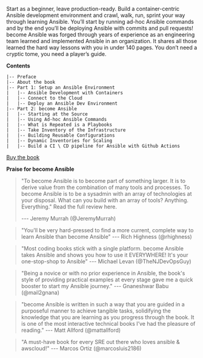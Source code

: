 Start as a beginner, leave production-ready. Build a container-centric Ansible development environment and crawl, walk, run, sprint your way through learning Ansible. You’ll start by running ad-hoc Ansible commands and by the end you’ll be deploying Ansible with commits and pull requests! become Ansible was forged through years of experience as an engineering team learned and implemented Ansible in an organization. It shares all those learned the hard way lessons with you in under 140 pages. You don’t need a cryptic tome, you need a player’s guide.

**Contents**

```
|-- Preface
|-- About the book
|-- Part 1: Setup an Ansible Environment
|   |-- Ansible Development with Containers
|   |-- Connect to the Cloud
|   |-- Deploy an Ansible Dev Environment
|-- Part 2: become Ansible
|   |-- Starting at the Source
|   |-- Using Ad-hoc Ansible Commands
|   |-- What is Repeated is a Playbooks
|   |-- Take Inventory of the Infrastructure
|   |-- Building Reusable Configurations
|   |-- Dynamic Inventories for Scaling
|   |-- Build a CI \ CD pipeline for Ansible with Github Actions
```

<script src="https://gumroad.com/js/gumroad.js"></script>
<a class="gumroad-button" href="https://gum.co/become-ansible" target="_blank">Buy the book</a>

**Praise for become Ansible**

> "To become Ansible is to become part of something larger. It is to derive value from the combination of many tools and processes. To become Ansible is to be a sysadmin with an array of technologies at your disposal. What can you build with an array of tools? Anything. Everything." Read the full review here.
>
>--- Jeremy Murrah (@JeremyMurrah)


>"You'll be very hard-pressed to find a more current, complete way to learn Ansible than become Ansible"
>--- Rich Highness (@rhighness)

>"Most coding books stick with a single platform. become Ansible takes Ansible and shows you how to use it EVERYWHERE! It's your one-stop-shop to Ansible"
>--- Michael Levan (@TheNJDevOpsGuy)

>"Being a novice or with no prior experience in Ansible, the book's style of providing practical examples at every stage gave me a quick booster to start my Ansible journey."
>--- Gnaneshwar Babu (@mail2gnana)

>"become Ansible is written in such a way that you are guided in a purposeful manner to achieve tangible tasks, solidifying the knowledge that you are learning as you progress through the book. It is one of the most interactive technical books I’ve had the pleasure of reading."
>--- Matt Allford (@mattallford)


>"A must-have book for every SRE out there who loves ansible & awscloud!"
>--- Marcos Ortiz (@marcosluis2186)